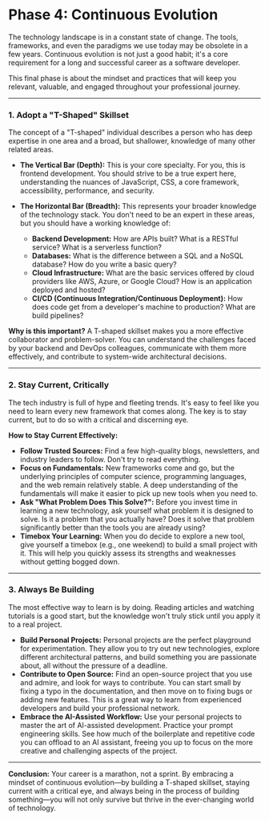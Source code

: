 # Phase 4: Continuous Evolution

The technology landscape is in a constant state of change. The tools, frameworks, and even the paradigms we use today may be obsolete in a few years. Continuous evolution is not just a good habit; it's a core requirement for a long and successful career as a software developer.

This final phase is about the mindset and practices that will keep you relevant, valuable, and engaged throughout your professional journey.

---

### 1. Adopt a "T-Shaped" Skillset

The concept of a "T-shaped" individual describes a person who has deep expertise in one area and a broad, but shallower, knowledge of many other related areas.

*   **The Vertical Bar (Depth):** This is your core specialty. For you, this is frontend development. You should strive to be a true expert here, understanding the nuances of JavaScript, CSS, a core framework, accessibility, performance, and security.

*   **The Horizontal Bar (Breadth):** This represents your broader knowledge of the technology stack. You don't need to be an expert in these areas, but you should have a working knowledge of:
    *   **Backend Development:** How are APIs built? What is a RESTful service? What is a serverless function?
    *   **Databases:** What is the difference between a SQL and a NoSQL database? How do you write a basic query?
    *   **Cloud Infrastructure:** What are the basic services offered by cloud providers like AWS, Azure, or Google Cloud? How is an application deployed and hosted?
    *   **CI/CD (Continuous Integration/Continuous Deployment):** How does code get from a developer's machine to production? What are build pipelines?

**Why is this important?** A T-shaped skillset makes you a more effective collaborator and problem-solver. You can understand the challenges faced by your backend and DevOps colleagues, communicate with them more effectively, and contribute to system-wide architectural decisions.

---

### 2. Stay Current, Critically

The tech industry is full of hype and fleeting trends. It's easy to feel like you need to learn every new framework that comes along. The key is to stay current, but to do so with a critical and discerning eye.

**How to Stay Current Effectively:**

*   **Follow Trusted Sources:** Find a few high-quality blogs, newsletters, and industry leaders to follow. Don't try to read everything.
*   **Focus on Fundamentals:** New frameworks come and go, but the underlying principles of computer science, programming languages, and the web remain relatively stable. A deep understanding of the fundamentals will make it easier to pick up new tools when you need to.
*   **Ask "What Problem Does This Solve?":** Before you invest time in learning a new technology, ask yourself what problem it is designed to solve. Is it a problem that you actually have? Does it solve that problem significantly better than the tools you are already using?
*   **Timebox Your Learning:** When you do decide to explore a new tool, give yourself a timebox (e.g., one weekend) to build a small project with it. This will help you quickly assess its strengths and weaknesses without getting bogged down.

---

### 3. Always Be Building

The most effective way to learn is by doing. Reading articles and watching tutorials is a good start, but the knowledge won't truly stick until you apply it to a real project.

*   **Build Personal Projects:** Personal projects are the perfect playground for experimentation. They allow you to try out new technologies, explore different architectural patterns, and build something you are passionate about, all without the pressure of a deadline.
*   **Contribute to Open Source:** Find an open-source project that you use and admire, and look for ways to contribute. You can start small by fixing a typo in the documentation, and then move on to fixing bugs or adding new features. This is a great way to learn from experienced developers and build your professional network.
*   **Embrace the AI-Assisted Workflow:** Use your personal projects to master the art of AI-assisted development. Practice your prompt engineering skills. See how much of the boilerplate and repetitive code you can offload to an AI assistant, freeing you up to focus on the more creative and challenging aspects of the project.

---

**Conclusion:** Your career is a marathon, not a sprint. By embracing a mindset of continuous evolution—by building a T-shaped skillset, staying current with a critical eye, and always being in the process of building something—you will not only survive but thrive in the ever-changing world of technology.
